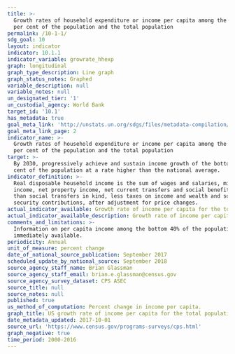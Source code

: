 ```yaml
---
title: >-
  Growth rates of household expenditure or income per capita among the bottom 40
  per cent of the population and the total population
permalink: /10-1-1/
sdg_goal: 10
layout: indicator
indicator: 10.1.1
indicator_variable: growrate_hhexp
graph: longitudinal
graph_type_description: Line graph
graph_status_notes: Graphed
variable_description: null
variable_notes: null
un_designated_tier: '1'
un_custodial_agency: World Bank
target_id: '10.1'
has_metadata: true
goal_meta_link: 'http://unstats.un.org/sdgs/files/metadata-compilation/Metadata-Goal-10.pdf'
goal_meta_link_page: 2
indicator_name: >-
  Growth rates of household expenditure or income per capita among the bottom 40
  per cent of the population and the total population
target: >-
  By 2030, progressively achieve and sustain income growth of the bottom 40 per
  cent of the population at a rate higher than the national average.
indicator_definition: >-
  Real disposable household income is the sum of wages and salaries, mixed
  income, net property income, net current transfers and social benefits other
  than social transfers in kind, less taxes on income and wealth and social
  security contributions, after adjustment for price changes.
actual_indicator_available: Growth rate of income per capita for the total population.
actual_indicator_available_description: Growth rate of income per capita for the total population.
comments_and_limitations: >-
  Information on per capita income among the bottom 40% of the population is not
  immediately available.
periodicity: Annual
unit_of_measure: percent change
date_of_national_source_publication: September 2017
scheduled_update_by_national_source: September 2018
source_agency_staff_name: Brian Glassman
source_agency_staff_email: brian.e.glassman@census.gov
source_agency_survey_dataset: CPS ASEC
source_title: null
source_notes: null
published: true
us_method_of_computation: Percent change in income per capita.
graph_title: US growth rate of income per capita for the total population
date_metadata_updated: 2017-10-01
source_url: 'https://www.census.gov/programs-surveys/cps.html'
graph_negative: true
time_period: 2000-2016
---
```

